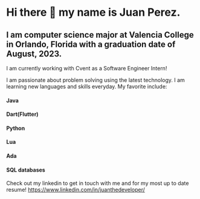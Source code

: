 # Hi there 👋 my name is Juan Perez.
## I am computer science major at Valencia College in Orlando, Florida with a graduation date of August, 2023.

I am currently working with Cvent as a Software Engineer Intern!

I am passionate about problem solving using the latest technology. I am learning new languages and skills everyday. My favorite include: 
#### Java
#### Dart(Flutter) 
#### Python
#### Lua
#### Ada
#### SQL databases

Check out my linkedin to get in touch with me and for my most up to date resume!
https://www.linkedin.com/in/juanthedeveloper/
